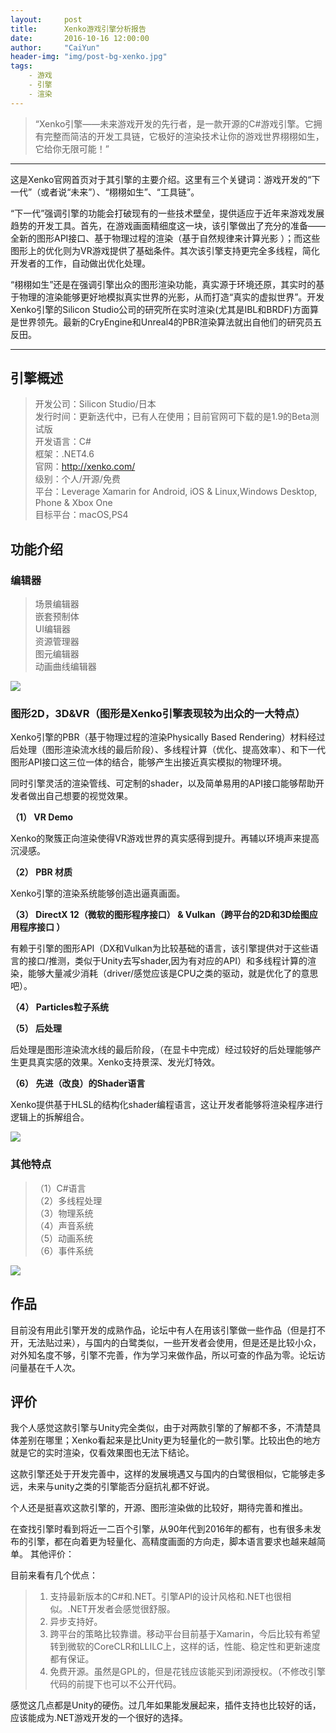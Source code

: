 ```yaml
---
layout:     post
title:      Xenko游戏引擎分析报告
date:       2016-10-16 12:00:00
author:     "CaiYun"
header-img: "img/post-bg-xenko.jpg"
tags:
    - 游戏
    - 引擎
    - 渲染
---
```


> “Xenko引擎——未来游戏开发的先行者，是一款开源的C#游戏引擎。它拥有完整而简洁的开发工具链，它极好的渲染技术让你的游戏世界栩栩如生，它给你无限可能！”

---

这是Xenko官网首页对于其引擎的主要介绍。这里有三个关键词：游戏开发的“下一代”（或者说“未来”）、“栩栩如生”、“工具链”。

“下一代”强调引擎的功能会打破现有的一些技术壁垒，提供适应于近年来游戏发展趋势的开发工具。首先，在游戏画面精细度这一块，该引擎做出了充分的准备——全新的图形API接口、基于物理过程的渲染（基于自然规律来计算光影 ）；而这些图形上的优化则为VR游戏提供了基础条件。其次该引擎支持更完全多线程，简化开发者的工作，自动做出优化处理。

“栩栩如生”还是在强调引擎出众的图形渲染功能，真实源于环境还原，其实时的基于物理的渲染能够更好地模拟真实世界的光影，从而打造“真实的虚拟世界”。开发Xenko引擎的Silicon Studio公司的研究所在实时渲染(尤其是IBL和BRDF)方面算是世界领先。最新的CryEngine和Unreal4的PBR渲染算法就出自他们的研究员五反田。 

---


## 引擎概述


>开发公司：Silicon Studio/日本 <br>
>发行时间：更新迭代中，已有人在使用；目前官网可下载的是1.9的Beta测试版  <br>
>开发语言：C#  <br>
>框架：.NET4.6  <br>
>官网：http://xenko.com/  <br>
>级别：个人/开源/免费  <br>
>平台：Leverage Xamarin for Android, iOS & Linux,Windows Desktop, Phone & Xbox One  <br>
>目标平台：macOS,PS4


## 功能介绍


### 编辑器


>场景编辑器 <br>
>嵌套预制体 <br>
>UI编辑器 <br>
>资源管理器 <br>
>图元编辑器 <br>
>动画曲线编辑器 <br>

![](/img/in-post/xenko0.jpg)



### 图形2D，3D&VR（图形是Xenko引擎表现较为出众的一大特点）



Xenko引擎的PBR（基于物理过程的渲染Physically Based Rendering）材料经过后处理（图形渲染流水线的最后阶段）、多线程计算（优化、提高效率）、和下一代图形API接口这三位一体的结合，能够产生出接近真实模拟的物理环境。

同时引擎灵活的渲染管线、可定制的shader，以及简单易用的API接口能够帮助开发者做出自己想要的视觉效果。

**（1）	VR Demo**

Xenko的聚簇正向渲染使得VR游戏世界的真实感得到提升。再辅以环境声来提高沉浸感。

**（2）	PBR 材质**

Xenko引擎的渲染系统能够创造出逼真画面。

**（3）	DirectX 12（微软的图形程序接口） & Vulkan（跨平台的2D和3D绘图应用程序接口 ）**

有赖于引擎的图形API（DX和Vulkan为比较基础的语言，该引擎提供对于这些语言的接口/推测，类似于Unity去写shader,因为有对应的API）和多线程计算的渲染，能够大量减少消耗（driver/感觉应该是CPU之类的驱动，就是优化了的意思吧）。

**（4）	Particles粒子系统**

**（5）	后处理**

后处理是图形渲染流水线的最后阶段，（在显卡中完成）经过较好的后处理能够产生更具真实感的效果。Xenko支持景深、发光灯特效。

**（6）	先进（改良）的Shader语言**

Xenko提供基于HLSL的结构化shader编程语言，这让开发者能够将渲染程序进行逻辑上的拆解组合。

![](/img/in-post/xenko1.jpg)



### 其他特点

>（1）C#语言 <br>
>（2）多线程处理  <br>
>（3）物理系统  <br>
>（4）声音系统  <br>
>（5）动画系统  <br>
>（6）事件系统  <br>


![](/img/in-post/xenko2.jpg)



## 作品


目前没有用此引擎开发的成熟作品，论坛中有人在用该引擎做一些作品（但是打不开，无法贴过来），与国内的白鹭类似，一些开发者会使用，但是还是比较小众，对外知名度不够，引擎不完善，作为学习来做作品，所以可查的作品为零。论坛访问量基在千人次。



## 评价


我个人感觉这款引擎与Unity完全类似，由于对两款引擎的了解都不多，不清楚具体差别在哪里；Xenko看起来是比Unity更为轻量化的一款引擎。比较出色的地方就是它的实时渲染，仅看效果图也无法下结论。

这款引擎还处于开发完善中，这样的发展境遇又与国内的白鹭很相似，它能够走多远，未来与unity之类的引擎能否分庭抗礼都不好说。

个人还是挺喜欢这款引擎的，开源、图形渲染做的比较好，期待完善和推出。

在查找引擎时看到将近一二百个引擎，从90年代到2016年的都有，也有很多未发布的引擎，都在向着更为轻量化、高精度画面的方向走，脚本语言要求也越来越简单。
其他评价：

目前来看有几个优点：

>1. 支持最新版本的C#和.NET。引擎API的设计风格和.NET也很相似。.NET开发者会感觉很舒服。<br>
>2. 异步支持好。<br>
>3. 跨平台的策略比较靠谱。移动平台目前基于Xamarin，今后比较有希望转到微软的CoreCLR和LLILC上，这样的话，性能、稳定性和更新速度都有保证。<br>
>4. 免费开源。虽然是GPL的，但是花钱应该能买到闭源授权。（不修改引擎代码的前提下也可以不公开代码。<br>

感觉这几点都是Unity的硬伤。过几年如果能发展起来，插件支持也比较好的话，应该能成为.NET游戏开发的一个很好的选择。 





